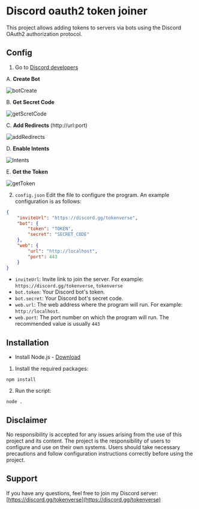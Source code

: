 # Discord oauth2 token joiner

This project allows adding tokens to servers via bots using the Discord OAuth2 authorization protocol.

## Config

1. Go to [Discord developers](https://discord.com/developers/applications)

A. **Create Bot**

![botCreate](https://github.com/Endylus/test/assets/122468378/6012e34e-47cf-412d-94d7-23162d956dd7)

B. **Get Secret Code**

![getScretCode](https://github.com/Endylus/test/assets/122468378/8a88c340-6d4d-4f03-87a8-3467e060cb39)

C. **Add Redirects** (http://url:port)

![addRedirects](https://github.com/Endylus/test/assets/122468378/e4aeed6c-bf7a-46de-ba0a-0840ecc20802)

D. **Enable Intents**

![Intents](https://github.com/Endylus/test/assets/122468378/48e61c6f-7088-486f-bd07-f7965a086869)

E. **Get the Token**

![getToken](https://github.com/Endylus/test/assets/122468378/4d8b7e15-7bce-4fba-a64f-0aa3f9ddff48)

2. `config.json` Edit the file to configure the program. An example configuration is as follows:

```json
{
    "inviteUrl": "https://discord.gg/tokenverse",
    "bot": {
        "token": "TOKEN",
        "secret": "SECRET_CODE"
    },
    "web": {
        "url": "http://localhost",
        "port": 443
    }
}
```

- `inviteUrl`: Invite link to join the server. For example: `https://discord.gg/tokenverse`, `tokenverse`
- `bot.token`: Your Discord bot's token.
- `bot.secret`: Your Discord bot's secret code.
- `web.url`: The web address where the program will run. For example: `http://localhost`.
- `web.port`: The port number on which the program will run. The recommended value is usually `443`

## Installation

- Install Node.js - [Download](https://nodejs.org/dist/v20.11.0/node-v20.11.0-x64.msi)

1. Install the required packages:

```
npm install
```

2. Run the script:

```
node .
```

## Disclaimer
No responsibility is accepted for any issues arising from the use of this project and its content. The project is the responsibility of users to configure and use on their own systems. Users should take necessary precautions and follow configuration instructions correctly before using the project.

## Support

If you have any questions, feel free to join my Discord server: [https://discord.gg/tokenverse](https://discord.gg/tokenverse)

